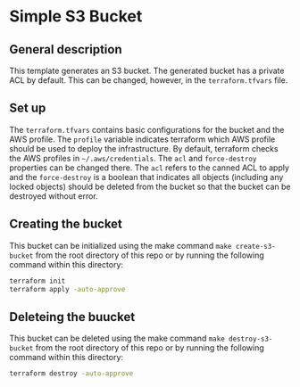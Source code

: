 # Simple S3 Bucket

## General description

This template generates an S3 bucket.
The generated bucket has a private ACL by default. This can be changed, however,  in the `terraform.tfvars` file.

## Set up

The `terraform.tfvars` contains basic configurations for the bucket and the AWS profile. The `profile` variable indicates terraform which AWS profile should be used to deploy the infrastructure. By default, terraform checks the AWS profiles in `~/.aws/credentials`.
The `acl` and `force-destroy` properties can be changed there. The `acl` refers to the canned ACL to apply and the `force-destroy` is a boolean that indicates all objects (including any locked objects) should be deleted from the bucket so that the bucket can be destroyed without error.

## Creating the bucket

This bucket can be initialized using the make command `make create-s3-bucket` from the root directory of this repo or by running the following command within this directory:

``` bash
terraform init
terraform apply -auto-approve
```

## Deleteing the buucket

This bucket can be deleted using the make command `make destroy-s3-bucket` from the root directory of this repo or by running the following command within this directory:

``` bash
terraform destroy -auto-approve
```
